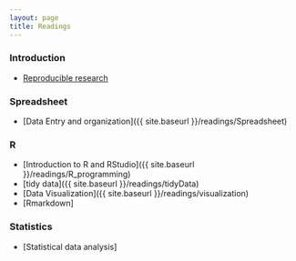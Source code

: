 ```yaml
---
layout: page
title: Readings
---
```


### Introduction
* [Reproducible research](https://ropensci.github.io/reproducibility-guide/sections/introduction/)

### Spreadsheet

* [Data Entry and organization]({{ site.baseurl }}/readings/Spreadsheet)

### R

* [Introduction to R and RStudio]({{ site.baseurl }}/readings/R_programming)
* [tidy data]({{ site.baseurl }}/readings/tidyData)
* [Data Visualization]({{ site.baseurl }}/readings/visualization)
* [Rmarkdown]


### Statistics

* [Statistical data analysis]
